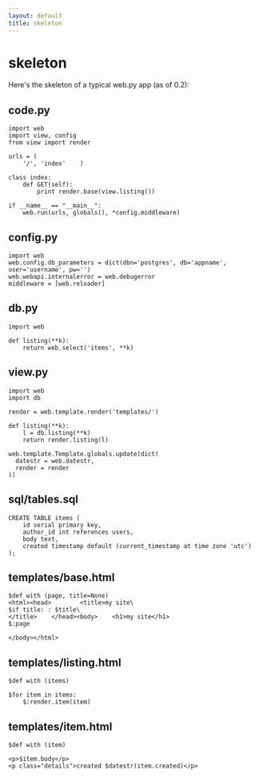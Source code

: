 ```yaml
---
layout: default
title: skeleton
---
```


# skeleton

Here's the skeleton of a typical web.py app (as of 0.2):

## code.py

    import web
    import view, config
    from view import render

    urls = (
        '/', 'index'    )

    class index:
        def GET(self):
            print render.base(view.listing())

    if __name__ == "__main__":
        web.run(urls, globals(), *config.middleware)

## config.py

    import web
    web.config.db_parameters = dict(dbn='postgres', db='appname', user='username', pw='')
    web.webapi.internalerror = web.debugerror
    middleware = [web.reloader]

## db.py

    import web

    def listing(**k):
        return web.select('items', **k)

## view.py

    import web
    import db

    render = web.template.render('templates/')

    def listing(**k):
        l = db.listing(**k)
        return render.listing(l)
    
    web.template.Template.globals.update(dict(
      datestr = web.datestr,
      render = render
    ))

## sql/tables.sql

    CREATE TABLE items (
        id serial primary key,
        author_id int references users,
        body text,
        created timestamp default (current_timestamp at time zone 'utc')
    );

## templates/base.html

    $def with (page, title=None)
    <html><head>        <title>my site\
    $if title: : $title\
    </title>    </head><body>    <h1>my site</h1>
    $:page
    
    </body></html>
## templates/listing.html

    $def with (items)

    $for item in items:
        $:render.item(item)

## templates/item.html

    $def with (item)
    
    <p>$item.body</p>    
    <p class="details">created $datestr(item.created)</p>